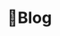 ---
title: "📝Blog"
description: "Thoughts, discoveries, and deep dives into the topics I’m exploring. Whether it’s industry insights, tutorials, or personal reflections, this is where ideas come to life"
---